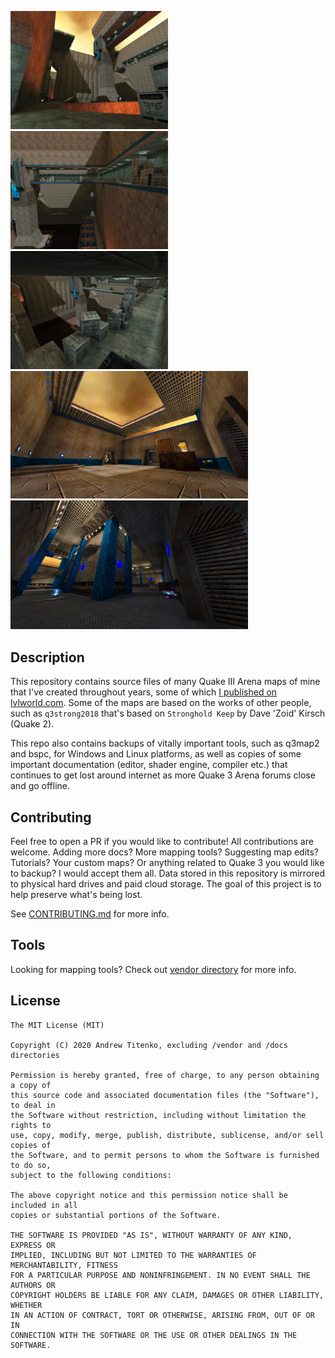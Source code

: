 <img src="https://github.com/arkadyt/q3maps/blob/master/rd3ctfq3/media/RD3CTFQ3_11.jpg" width="252" />&nbsp;<img src="https://github.com/arkadyt/q3maps/blob/master/rd3ctfq3/media/RD3CTFQ3_07.jpg" width="252" />&nbsp;<img src="https://github.com/arkadyt/q3maps/blob/master/rd3ctfq3/media/RD3CTFQ3_02.jpg" width="252" />
<img src="https://github.com/arkadyt/q3maps/blob/master/q3strong2018/media/q3strong3.jpg" width="380" />&nbsp;<img src="https://github.com/arkadyt/q3maps/blob/master/q3strong2018/media/q3strong4.jpg" width="380" />

## Description

This repository contains source files of many Quake III Arena maps of mine that I've created throughout years, some of which [I published on lvlworld.com](https://lvlworld.com/author/arcan770077f). Some of the maps are based on the works of other people, such as `q3strong2018` that's based on `Stronghold Keep` by Dave 'Zoid' Kirsch (Quake 2).

This repo also contains backups of vitally important tools, such as q3map2 and bspc, for Windows and Linux platforms, as well as copies of some important documentation (editor, shader engine, compiler etc.) that continues to get lost around internet as more Quake 3 Arena forums close and go offline.

## Contributing

Feel free to open a PR if you would like to contribute! All contributions are welcome. Adding more docs? More mapping tools? Suggesting map edits? Tutorials? Your custom maps? Or anything related to Quake 3 you would like to backup? I would accept them all. Data stored in this repository is mirrored to physical hard drives and paid cloud storage. The goal of this project is to help preserve what's being lost.

See [CONTRIBUTING.md](https://github.com/arkadyt/q3maps/blob/master/CONTRIBUTING.md) for more info.

## Tools

Looking for mapping tools? Check out [vendor directory](https://github.com/arkadyt/q3maps/tree/master/vendor) for more info.

## License

```
The MIT License (MIT)

Copyright (C) 2020 Andrew Titenko, excluding /vendor and /docs directories

Permission is hereby granted, free of charge, to any person obtaining a copy of
this source code and associated documentation files (the "Software"), to deal in
the Software without restriction, including without limitation the rights to
use, copy, modify, merge, publish, distribute, sublicense, and/or sell copies of
the Software, and to permit persons to whom the Software is furnished to do so,
subject to the following conditions:

The above copyright notice and this permission notice shall be included in all
copies or substantial portions of the Software.

THE SOFTWARE IS PROVIDED "AS IS", WITHOUT WARRANTY OF ANY KIND, EXPRESS OR
IMPLIED, INCLUDING BUT NOT LIMITED TO THE WARRANTIES OF MERCHANTABILITY, FITNESS
FOR A PARTICULAR PURPOSE AND NONINFRINGEMENT. IN NO EVENT SHALL THE AUTHORS OR
COPYRIGHT HOLDERS BE LIABLE FOR ANY CLAIM, DAMAGES OR OTHER LIABILITY, WHETHER
IN AN ACTION OF CONTRACT, TORT OR OTHERWISE, ARISING FROM, OUT OF OR IN
CONNECTION WITH THE SOFTWARE OR THE USE OR OTHER DEALINGS IN THE SOFTWARE.
```
